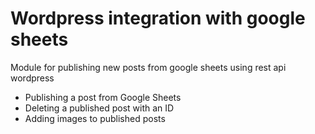 # Wordpress integration with google sheets

Module for publishing new posts from google sheets using rest api wordpress
- Publishing a post from Google Sheets
- Deleting a published post with an ID
- Adding images to published posts
